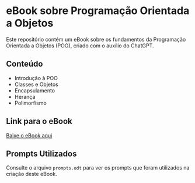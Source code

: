 # eBook sobre Programação Orientada a Objetos

Este repositório contém um eBook sobre os fundamentos da Programação Orientada a Objetos (POO), criado com o auxílio do ChatGPT.

## Conteúdo
- Introdução à POO
- Classes e Objetos
- Encapsulamento
- Herança
- Polimorfismo

## Link para o eBook
[Baixe o eBook aqui]()

## Prompts Utilizados
Consulte o arquivo `prompts.odt` para ver os prompts que foram utilizados na criação deste eBook.
